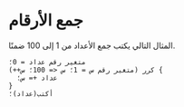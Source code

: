 ﻿---
sidebar_position: 3
---

# جمع الأرقام

المثال التالي يكتب جمع الأعداد من 1 إلى 100 ضمنًا.

```abjad
متغير رقم عداد = 0؛
كرر (متغير رقم س = 1؛ س <= 100؛ س++) {
  عداد += س؛
}
أكتب(عداد)؛
```